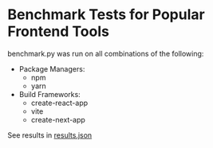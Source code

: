 # Benchmark Tests for Popular Frontend Tools

benchmark.py was run on all combinations of the following:
* Package Managers:
    * npm
    * yarn
* Build Frameworks:
    * create-react-app
    * vite
    * create-next-app

See results in [results.json](/results.json)
